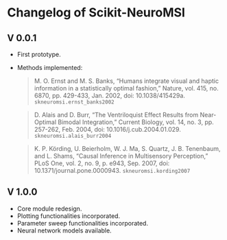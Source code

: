 # Changelog of Scikit-NeuroMSI

<!-- BODY -->

## V 0.0.1

- First prototype.
- Methods implemented:

  > M. O. Ernst and M. S. Banks, “Humans integrate visual and haptic
  > information in a statistically optimal fashion,”
  > Nature, vol. 415, no. 6870, pp. 429-433, Jan. 2002, doi: 10.1038/415429a.
  > `skneuromsi.ernst_banks2002`

  > D. Alais and D. Burr, “The Ventriloquist Effect Results from Near-Optimal
  > Bimodal Integration,”
  > Current Biology, vol. 14, no. 3, pp. 257-262, Feb. 2004,
  > doi: 10.1016/j.cub.2004.01.029.
  > `skneuromsi.alais_burr2004`

  > K. P. Körding, U. Beierholm, W. J. Ma, S. Quartz, J. B. Tenenbaum,
  > and L. Shams, “Causal Inference in Multisensory Perception,”
  > PLoS One, vol. 2, no. 9, p. e943, Sep. 2007,
  > doi: 10.1371/journal.pone.0000943.
  > `skneuromsi.kording2007`

## V 1.0.0

- Core module redesign.
- Plotting functionalities incorporated.
- Parameter sweep functionalities incorporated.
- Neural network models available.